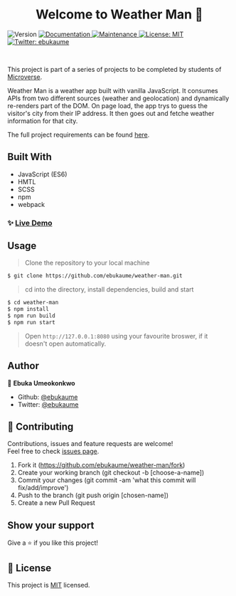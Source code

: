 <h1 align="center">Welcome to Weather Man 👋</h1>
<p>
  <img alt="Version" src="https://img.shields.io/badge/version-1.0.0-blue.svg?cacheSeconds=2592000" />
  <a href="https://github.com/ebukaume/todo-list#readme" target="_blank">
    <img alt="Documentation" src="https://img.shields.io/badge/documentation-yes-brightgreen.svg" />
  </a>
  <a href="https://github.com/ebukaume/todo-list/graphs/commit-activity" target="_blank">
    <img alt="Maintenance" src="https://img.shields.io/badge/Maintained%3F-yes-green.svg" />
  </a>
  <a href="https://github.com/ebukaume/todo-list/blob/master/LICENSE" target="_blank">
    <img alt="License: MIT" src="https://img.shields.io/github/license/ebukaume/todo-list" />
  </a>
  <a href="https://twitter.com/ebukaume" target="_blank">
    <img alt="Twitter: ebukaume" src="https://img.shields.io/twitter/follow/ebukaume.svg?style=social" />
  </a>
</p>

<br>

This project is part of a series of projects to be completed by students of [Microverse](https://www.microverse.org/ 'The Global School for Remote Software Developers!').

Weather Man is a weather app built with vanilla JavaScript. It consumes APIs from two different sources (weather and geolocation) and dynamically re-renders part of the DOM. On page load, the app trys to guess the visitor's city from their IP address. It then goes out and fetche weather information for that city.

The full project requirements can be found [here](https://www.theodinproject.com/courses/javascript/lessons/weather-app).

## Built With

- JavaScript (ES6)
- HMTL
- SCSS
- npm
- webpack

### ✨ [Live Demo](https://raw.githack.com/ebukaume/weather-man/weather-app/dist/index.html)

## Usage

> Clone the repository to your local machine

```sh
$ git clone https://github.com/ebukaume/weather-man.git
```

> cd into the directory, install dependencies, build and start

```sh
$ cd weather-man
$ npm install
$ npm run build
$ npm run start
```

> Open `http://127.0.0.1:8080` using your favourite broswer, if it doesn't open automatically.

## Author

👤 **Ebuka Umeokonkwo**

- Github: [@ebukaume](https://github.com/ebukaume)
- Twitter: [@ebukaume](https://twitter.com/ebukaume)

## 🤝 Contributing

Contributions, issues and feature requests are welcome!<br />Feel free to check [issues page](https://github.com/ebukaume/weather-man/issues).

1. Fork it (https://github.com/ebukaume/weather-man/fork)
2. Create your working branch (git checkout -b [choose-a-name])
3. Commit your changes (git commit -am 'what this commit will fix/add/improve')
4. Push to the branch (git push origin [chosen-name])
5. Create a new Pull Request

## Show your support

Give a ⭐️ if you like this project!

## 📝 License

This project is [MIT](https://github.com/ebukaume/weather-man/blob/master/LICENSE) licensed.
